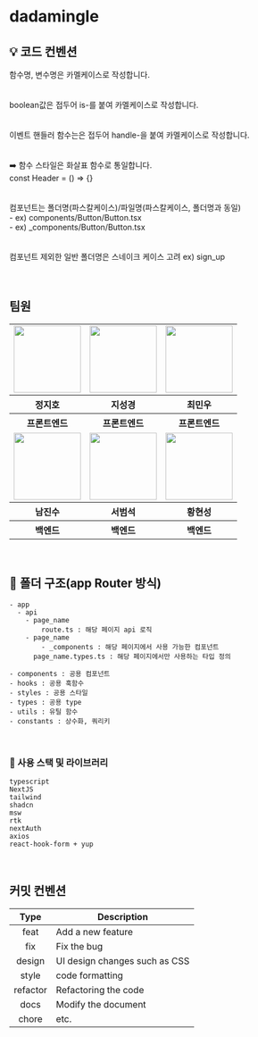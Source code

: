 # dadamingle

<h2>💡 코드 컨벤션</h2>

<aside>
함수명, 변수명은 카멜케이스로 작성합니다.

</aside>
<br/>
<br/>
<aside>
boolean값은 접두어 is-를 붙여 카멜케이스로 작성합니다.

</aside>
<br/>
<br/>
<aside>
이벤트 핸들러 함수는은 접두어 handle-을 붙여 카멜케이스로 작성합니다.

</aside>
<br/>
<br/>
<aside>
➡️ 함수 스타일은 화살표 함수로 통일합니다. <br/>
const Header = () ⇒ {}

</aside>
<br/>
<br/>
<aside>
컴포넌트는 폴더명(파스칼케이스)/파일명(파스칼케이스, 폴더명과 동일) <br/>
- ex) components/Button/Button.tsx <br/>
- ex) _components/Button/Button.tsx

</aside>
<br/>
<br/>

<aside>
컴포넌트 제외한 일반 폴더명은 스네이크 케이스 고려 ex) sign_up

</aside>
<br/>

<br>
<h2>팀원</h2>

<table>
  <tr>
    <td>
      <a href="https://github.com/stop0ho">
        <img src="https://avatars.githubusercontent.com/u/68852637?v=4" width="120px" height="120px"/>
      </a>  
    </td>
     <td>
      <a href="https://github.com/zivivle">
        <img src="https://avatars.githubusercontent.com/u/123868471?v=4" width="120px" height="120px"/>
      </a>  
    </td>
    <td>
      <a href="https://github.com/choiminwoo98">
        <img src="https://avatars.githubusercontent.com/u/61531483?v=4" width="120px" height="120px"/>
      </a>  
    </td>
  </tr>
  <tr>
    <th>
      정지호
    </th>
    <th>
      지성경
    </th>
    <th>
      최민우
    </th>
  </tr>
  <tr>
    <th>
       프론트엔드
    </th>
    <th>
       프론트엔드
    </th>
    <th>
       프론트엔드
    </th>
  </tr>
  
  <tr>
    <td>
      <a href="https://github.com/wlstnam">
        <img src="https://avatars.githubusercontent.com/u/127458907?v=4" width="120px" height="120px"/>
      </a>  
    </td>
     <td>
      <a href="https://github.com/sbslc2000">
        <img src="https://avatars.githubusercontent.com/u/60257970?v=4" width="120px" height="120px"/>
      </a>  
    </td>
    <td>
      <a href="https://github.com/hstla">
        <img src="https://avatars.githubusercontent.com/u/83001865?v=4" width="120px" height="120px"/>
      </a>  
    </td>
     
  </tr>
  <tr>
    <th>
      남진수
    </th>
    <th>
      서범석
    </th>
    <th>
      황현성
    </th>
  </tr>
  <tr>
    <th>
       백엔드
    </th>
    <th>
       백엔드
    </th>
    <th>
       백엔드
    </th>
  </tr>
</table>


<br/>

<h2>📁 폴더 구조(app Router 방식)</h2>

<aside>

```
- app
  - api
    - page_name
        route.ts : 해당 페이지 api 로직
    - page_name
        - _components : 해당 페이지에서 사용 가능한 컴포넌트
      page_name.types.ts : 해당 페이지에서만 사용하는 타입 정의

- components : 공용 컴포넌트
- hooks : 공용 훅함수
- styles : 공용 스타일
- types : 공용 type
- utils : 유틸 함수
- constants : 상수화, 쿼리키
```

</aside>
<br/>

### 🎃 사용 스택 및 라이브러리

```
typescript
NextJS
tailwind
shadcn
msw
rtk
nextAuth
axios
react-hook-form + yup
```

<br/>

<h2>커밋 컨벤션</h2>

|   Type   | Description                   |
| :------: | ----------------------------- |
|   feat   | Add a new feature             |
|   fix    | Fix the bug                   |
|  design  | UI design changes such as CSS |
|  style   | code formatting               |
| refactor | Refactoring the code          |
|   docs   | Modify the document           |
|  chore   | etc.                          |

<br>
